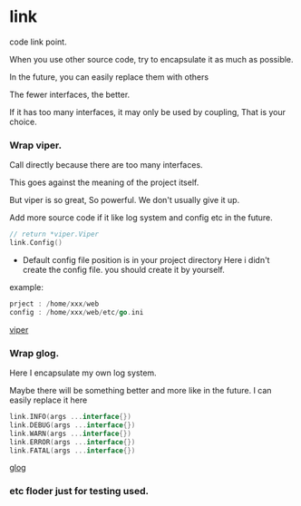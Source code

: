 # link
code link point.   

When you use other source code, try to encapsulate it as much as possible. 

In the future, you can easily replace them with others

The fewer interfaces, the better.

If it has too many interfaces, it may only be used by coupling, That is your choice.


### Wrap viper.

Call directly because there are too many interfaces. 

This goes against the meaning of the project itself.

But viper is so great, So powerful. We don't usually give it up.

Add more source code if it like log system and config etc in the future.


```go
// return *viper.Viper
link.Config() 
```
- Default config file position is in your project directory 
Here i didn't create the config file. you should create it by yourself.

example:  
```go
prject : /home/xxx/web
config : /home/xxx/web/etc/go.ini
```

[viper](https://github.com/spf13/viper)

### Wrap glog.

Here I encapsulate my own log system. 

Maybe there will be something better and more like in the future. I can easily replace it here

```go
link.INFO(args ...interface{})
link.DEBUG(args ...interface{})
link.WARN(args ...interface{})
link.ERROR(args ...interface{})
link.FATAL(args ...interface{})
```

[glog](https://github.com/slclub/glog)


### etc floder just for testing used.


